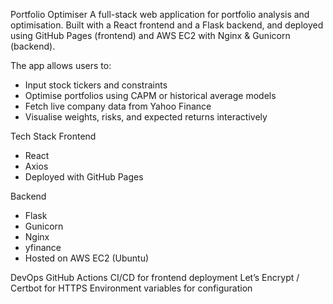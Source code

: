 Portfolio Optimiser
A full-stack web application for portfolio analysis and optimisation.
Built with a React frontend and a Flask backend, and deployed using GitHub Pages (frontend) and AWS EC2 with Nginx & Gunicorn (backend).

The app allows users to:
- Input stock tickers and constraints
- Optimise portfolios using CAPM or historical average models
- Fetch live company data from Yahoo Finance
- Visualise weights, risks, and expected returns interactively


Tech Stack
Frontend
- React
- Axios
- Deployed with GitHub Pages

Backend
- Flask
- Gunicorn
- Nginx
- yfinance
- Hosted on AWS EC2 (Ubuntu)

DevOps
GitHub Actions CI/CD for frontend deployment
Let’s Encrypt / Certbot for HTTPS
Environment variables for configuration
